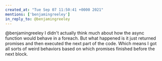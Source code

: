 ```yaml
---
created_at: "Tue Sep 07 11:50:41 +0000 2021"
mentions: ['benjamingreeley']
in_reply_to: @benjamingreeley
---
```


@benjamingreeley I didn't actually think much about how the async function would behave in a foreach. But what happened is it just returned promises and then executed the next part of the code. Which means I got all sorts of weird behaviors based on which promises finished before the next block.